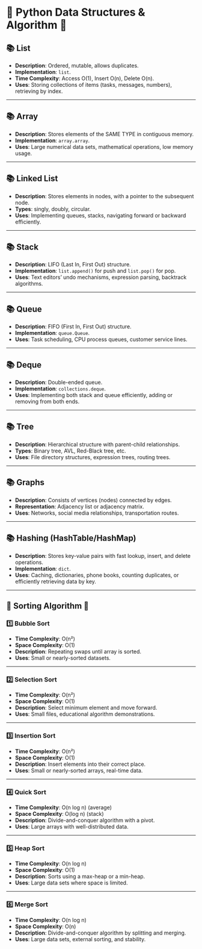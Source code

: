 # 🔹 Python Data Structures & Algorithm 🔹

## 📚 List
- **Description**: Ordered, mutable, allows duplicates.
- **Implementation**: `list`.
- **Time Complexity**: Access O(1), Insert O(n), Delete O(n).
- **Uses**: Storing collections of items (tasks, messages, numbers), retrieving by index.

---

## 📚 Array
- **Description**: Stores elements of the SAME TYPE in contiguous memory.
- **Implementation**: `array.array`.
- **Uses**: Large numerical data sets, mathematical operations, low memory usage.

---

## 📚 Linked List
- **Description**: Stores elements in nodes, with a pointer to the subsequent node.
- **Types**: singly, doubly, circular.
- **Uses**: Implementing queues, stacks, navigating forward or backward efficiently.

---

## 📚 Stack
- **Description**: LIFO (Last In, First Out) structure.
- **Implementation**: `list.append()` for push and `list.pop()` for pop.
- **Uses**: Text editors’ undo mechanisms, expression parsing, backtrack algorithms.

---

## 📚 Queue
- **Description**: FIFO (First In, First Out) structure.
- **Implementation**: `queue.Queue`.
- **Uses**: Task scheduling, CPU process queues, customer service lines.

---

## 📚 Deque
- **Description**: Double-ended queue.
- **Implementation**: `collections.deque`.
- **Uses**: Implementing both stack and queue efficiently, adding or removing from both ends.

---

## 📚 Tree
- **Description**: Hierarchical structure with parent-child relationships.
- **Types**: Binary tree, AVL, Red-Black tree, etc.
- **Uses**: File directory structures, expression trees, routing trees.

---

## 📚 Graphs
- **Description**: Consists of vertices (nodes) connected by edges.
- **Representation**: Adjacency list or adjacency matrix.
- **Uses**: Networks, social media relationships, transportation routes.

---

## 📚 Hashing (HashTable/HashMap)
- **Description**: Stores key-value pairs with fast lookup, insert, and delete operations.
- **Implementation**: `dict`.
- **Uses**: Caching, dictionaries, phone books, counting duplicates, or efficiently retrieving data by key.

---

## 🔹 Sorting Algorithm 🔹

### 1️⃣ Bubble Sort
- **Time Complexity**: O(n²)
- **Space Complexity**: O(1)
- **Description**: Repeating swaps until array is sorted.
- **Uses**: Small or nearly-sorted datasets.

---

### 2️⃣ Selection Sort
- **Time Complexity**: O(n²)
- **Space Complexity**: O(1)
- **Description**: Select minimum element and move forward.
- **Uses**: Small files, educational algorithm demonstrations.

---

### 3️⃣ Insertion Sort
- **Time Complexity**: O(n²)
- **Space Complexity**: O(1)
- **Description**: Insert elements into their correct place.
- **Uses**: Small or nearly-sorted arrays, real-time data.

---

### 4️⃣ Quick Sort
- **Time Complexity**: O(n log n) (average)
- **Space Complexity**: O(log n) (stack)
- **Description**: Divide-and-conquer algorithm with a pivot.
- **Uses**: Large arrays with well-distributed data.

---

### 5️⃣ Heap Sort
- **Time Complexity**: O(n log n)
- **Space Complexity**: O(1)
- **Description**: Sorts using a max-heap or a min-heap.
- **Uses**: Large data sets where space is limited.

---

### 6️⃣ Merge Sort
- **Time Complexity**: O(n log n)
- **Space Complexity**: O(n)
- **Description**: Divide-and-conquer algorithm by splitting and merging.
- **Uses**: Large data sets, external sorting, and stability.


